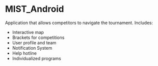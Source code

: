 # MIST_Android
Application that allows competitors to navigate the tournament.
Includes:
- Interactive map
- Brackets for competitions
- User profile and team
- Notification System
- Help hotline
- Individualized programs
